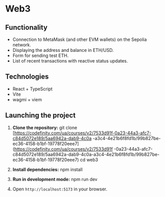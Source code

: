 # Web3

## Functionality

- Connection to MetaMask (and other EVM wallets) on the Sepolia network.
- Displaying the address and balance in ETH/USD.
- Form for sending test ETH.
- List of recent transactions with reactive status updates.

## Technologies

- React + TypeScript
- Vite
- wagmi + viem

## Launching the project

1.  **Clone the repository:**
    git clone [https://codefinity.com/ua/courses/v2/7533d91f-0a23-44a3-afc7-c84d5072e189/5aa6942a-dab9-4c0a -a3c4-4e21b6f8fd1b/99b827be-ec36-4158-b1bf-19778f20eee7](https://codefinity.com/ua/courses/v2/7533d91f -0a23-44a3-afc7-c84d5072e189/5aa6942a-dab9-4c0a-a3c4-4e21b6f8fd1b/99b827be-ec36-4158-b1bf-19778f20eee7)
    cd web3

2.  **Install dependencies:**
    npm install

3.  **Run in development mode:**
    npm run dev

4.  Open `http://localhost:5173` in your browser.